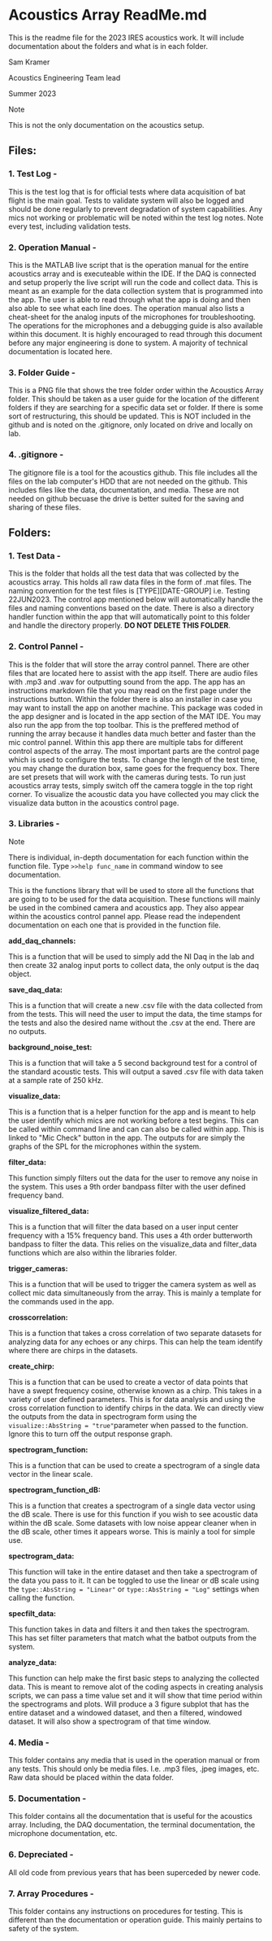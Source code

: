 # Acoustics Array ReadMe.md
This is the readme file for the 2023 IRES acoustics work. It will include documentation about the folders 
and what is in each folder. 

Sam Kramer

Acoustics Engineering Team lead

Summer 2023

> [!NOTE]
> This is not the only documentation on the acoustics setup.

## Files:
### 1. Test Log -		
This is the test log that is for official tests where data acquisition of bat flight is	
the main goal. Tests to validate system will also be logged and should be done regularly
to prevent degradation of system capabilities. Any mics not working or problematic will be
noted within the test log notes. Note every test, including validation tests.

### 2. Operation Manual -	
This is the MATLAB live script that is the operation manual for the entire acoustics array
and is executeable within the IDE. If the DAQ is connected and setup properly the live script
will run the code and collect data. This is meant as an example for the data collection system
that is programmed into the app. The user is able to read through what the app is doing and then
also able to see what each line does. The operation manual also lists a cheat-sheet for the analog
inputs of the microphones for troubleshooting. The operations for the microphones and a debugging 
guide is also available within this document. It is highly encouraged to read through this document
before any major engineering is done to system. A majority of technical documentation is located here.

### 3. Folder Guide -	
This is a PNG file that shows the tree folder order within the Acoustics Array folder. This should 
be taken as a user guide for the location of the different folders if they are searching for a
specific data set or folder. If there is some sort of restructuring, this should be updated. This is NOT 
included in the github and is noted on the .gitignore, only located on drive and locally on lab.

### 4. .gitignore -		
The gitignore file is a tool for the acoustics github. This file includes all the files on the lab
computer's HDD that are not needed on the github. This includes files like the data, documentation, and 
media. These are not needed on github becuase the drive is better suited for the saving and sharing of these
files.

## Folders:
### 1. Test Data -		
This is the folder that holds all the test data that was collected by the acoustics array.
This holds all raw data files in the form of .mat files. The naming convention for the test files is [TYPE][DATE-GROUP] i.e. Testing 22JUN2023. The control
app mentioned below will automatically handle the files and naming conventions based on the date. There is also a directory
handler function within the app that will automatically point to this folder and handle the directory properly. **DO NOT DELETE THIS FOLDER**.

### 2. Control Pannel - 
This is the folder that will store the array control pannel. There are other 
files that are located here to assist with the app itself. There are audio files with .mp3 
and .wav for outputting sound from the app. The app has an instructions markdown file that you
may read on the first page under the instructions button. Within the folder there is also an installer
in case you may want to install the app on another machine. This package was coded in the app designer
and is located in the app section of the MAT IDE. You may also run the app from the top toolbar. This
is the preffered method of running the array because it handles data much better and faster than the mic
control pannel. Within this app there are multiple tabs for different control aspects of the array. The
most important parts are the control page which is used to configure the tests. To change the length of
the test time, you may change the duration box, same goes for the frequency box. There are set presets
that will work with the cameras during tests. To run just acoustics array tests, simply switch off the
camera toggle in the top right corner. To visualize the acoustic data you have collected you may click
the visualize data button in the acoustics control page.
	
### 3. Libraries - 	
>[!NOTE]
>There is individual, in-depth documentation for each function within the function file. Type `>>help func_name` in command window to see documentation.

This is the functions library that will be used to store all the functions that are going to
to be used for the data acquisition. These functions will mainly be used in the combined 
camera and acoustics app. They also appear within the acoustics control pannel app. Please read
the independent documentation on each one that is provided in the function file. 

**add_daq_channels:** 	

This is a function that will be used to simply add the NI Daq in the lab and then create 32 analog input ports to collect data, 
the only output is the daq object.

**save_daq_data:** 

This is a function that will create a new .csv file with the data collected from from the tests. This will need the user to imput 
the data, the time stamps for the tests and also the desired name without the .csv at the end. There are no outputs.

**background_noise_test:** 

This is a function that will take a 5 second background test for a control of the standard acoustic tests. This will output a saved 
.csv file with data taken at a sample rate of 250 kHz.
		
**visualize_data:**

This is a function that is a helper function for the app and is meant to help the user identify which mics are not working before a 
test begins. This can be called within command line and can can also be called within app. This is linked to "Mic Check" button in 
the app. The outputs for are simply the graphs of the SPL for the microphones within the system.

**filter_data:** 

This function simply filters out the data for the user to remove any noise in the system. This uses a 9th order bandpass filter with 
the user defined frequency band.

**visualize_filtered_data:**

This is a function that will filter the data based on a user input center frequency with a 15% frequency band. This uses a 4th order 
butterworth bandpass to filter the data. This relies on the visualize_data and filter_data functions which are also within the libraries 
folder. 
		
**trigger_cameras:**

This is a function that will be used to trigger the camera system as well as collect mic data simultaneously from the array. This is mainly
a template for the commands used in the app.

**crosscorrelation:**

This is a function that takes a cross correlation of two separate datasets for analyzing data for any echoes or any chirps. This can help 
the team identify where there are chirps in the datasets.

**create_chirp:**

This is a function that can be used to create a vector of data points that have a swept frequency cosine, otherwise known as a chirp. This
takes in a variety of user defined parameters. This is for data analysis and using the cross correlation function to identify chirps in the data. 
We can directly view the outputs from the data in spectrogram form using the `visualize::AbsString = "true"`parameter when passed to the function. Ignore this to turn 
off the output response graph. 

**spectrogram_function:**

This is a function that can be used to create a spectrogram of a single data vector in the linear scale.

**spectrogram_function_dB:**

This is a function that creates a spectrogram of a single data vector using the dB scale. There is use for this function if you wish to see acoustic
data within the dB scale. Some datasets with low noise appear cleaner when in the dB scale, other times it appears worse. This is mainly a tool 
for simple use. 

**spectrogram_data:**	

This function will take in the entire dataset and then take a spectrogram of the data you pass to it. It can be toggled to use the linear or dB 
scale using the `type::AbsString = "Linear"` or `type::AbsString = "Log"` settings when calling the function.

**specfilt_data:**

This function takes in data and filters it and then takes the spectrogram. This has set filter parameters that match what the batbot outputs 
from the system.

**analyze_data:** 

This function can help make the first basic steps to analyzing the collected data. This is meant to remove alot of the coding aspects in creating 
analysis scripts, we can pass a time value set and it will show that time period within the spectrograms and plots. Will produce a 3 figure subplot
that has the entire dataset and a windowed dataset, and then a filtered, windowed dataset. It will also show a spectrogram of that time window. 
		

### 4. Media -		
This folder contains any media that is used in the operation manual or from any tests. This should only be
media files. I.e. .mp3 files, .jpeg images, etc. Raw data should be placed within the data folder. 


### 5. Documentation - 	
This folder contains all the documentation that is useful for the acoustics array. Including, the DAQ
documentation, the terminal documentation, the microphone documentation, etc.


### 6. Depreciated - 	
All old code from previous years that has been superceded by newer code.


### 7. Array Procedures - 	
This folder contains any instructions on procedures for testing. This is different than the documentation
or operation guide. This mainly pertains to safety of the system. 
			
